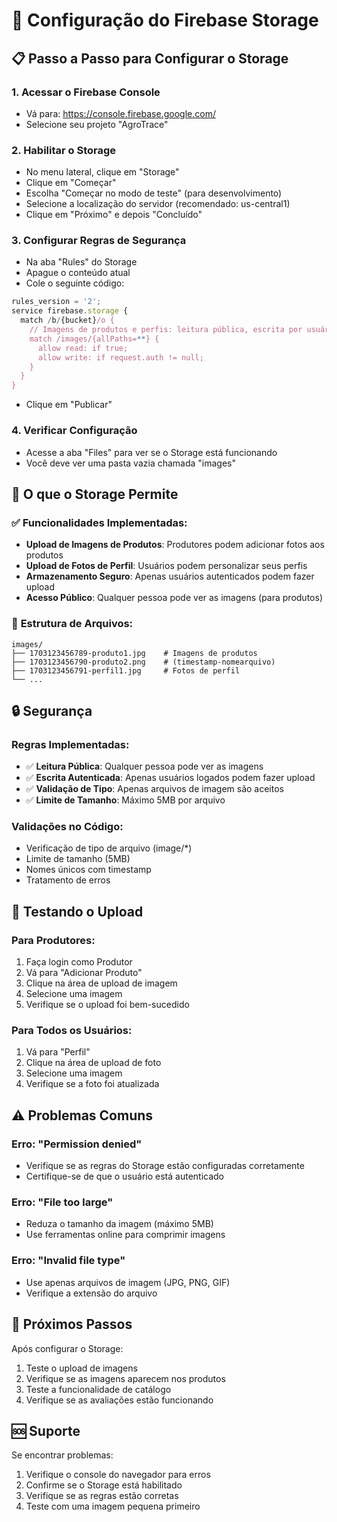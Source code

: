 # 🔧 Configuração do Firebase Storage

## 📋 **Passo a Passo para Configurar o Storage**

### 1. **Acessar o Firebase Console**
- Vá para: https://console.firebase.google.com/
- Selecione seu projeto "AgroTrace"

### 2. **Habilitar o Storage**
- No menu lateral, clique em "Storage"
- Clique em "Começar"
- Escolha "Começar no modo de teste" (para desenvolvimento)
- Selecione a localização do servidor (recomendado: us-central1)
- Clique em "Próximo" e depois "Concluído"

### 3. **Configurar Regras de Segurança**
- Na aba "Rules" do Storage
- Apague o conteúdo atual
- Cole o seguinte código:

```javascript
rules_version = '2';
service firebase.storage {
  match /b/{bucket}/o {
    // Imagens de produtos e perfis: leitura pública, escrita por usuários autenticados
    match /images/{allPaths=**} {
      allow read: if true;
      allow write: if request.auth != null;
    }
  }
}
```

- Clique em "Publicar"

### 4. **Verificar Configuração**
- Acesse a aba "Files" para ver se o Storage está funcionando
- Você deve ver uma pasta vazia chamada "images"

## 🎯 **O que o Storage Permite**

### ✅ **Funcionalidades Implementadas:**
- **Upload de Imagens de Produtos**: Produtores podem adicionar fotos aos produtos
- **Upload de Fotos de Perfil**: Usuários podem personalizar seus perfis
- **Armazenamento Seguro**: Apenas usuários autenticados podem fazer upload
- **Acesso Público**: Qualquer pessoa pode ver as imagens (para produtos)

### 📁 **Estrutura de Arquivos:**
```
images/
├── 1703123456789-produto1.jpg    # Imagens de produtos
├── 1703123456790-produto2.png    # (timestamp-nomearquivo)
├── 1703123456791-perfil1.jpg     # Fotos de perfil
└── ...
```

## 🔒 **Segurança**

### **Regras Implementadas:**
- ✅ **Leitura Pública**: Qualquer pessoa pode ver as imagens
- ✅ **Escrita Autenticada**: Apenas usuários logados podem fazer upload
- ✅ **Validação de Tipo**: Apenas arquivos de imagem são aceitos
- ✅ **Limite de Tamanho**: Máximo 5MB por arquivo

### **Validações no Código:**
- Verificação de tipo de arquivo (image/*)
- Limite de tamanho (5MB)
- Nomes únicos com timestamp
- Tratamento de erros

## 🚀 **Testando o Upload**

### **Para Produtores:**
1. Faça login como Produtor
2. Vá para "Adicionar Produto"
3. Clique na área de upload de imagem
4. Selecione uma imagem
5. Verifique se o upload foi bem-sucedido

### **Para Todos os Usuários:**
1. Vá para "Perfil"
2. Clique na área de upload de foto
3. Selecione uma imagem
4. Verifique se a foto foi atualizada

## ⚠️ **Problemas Comuns**

### **Erro: "Permission denied"**
- Verifique se as regras do Storage estão configuradas corretamente
- Certifique-se de que o usuário está autenticado

### **Erro: "File too large"**
- Reduza o tamanho da imagem (máximo 5MB)
- Use ferramentas online para comprimir imagens

### **Erro: "Invalid file type"**
- Use apenas arquivos de imagem (JPG, PNG, GIF)
- Verifique a extensão do arquivo

## 📱 **Próximos Passos**

Após configurar o Storage:
1. Teste o upload de imagens
2. Verifique se as imagens aparecem nos produtos
3. Teste a funcionalidade de catálogo
4. Verifique se as avaliações estão funcionando

## 🆘 **Suporte**

Se encontrar problemas:
1. Verifique o console do navegador para erros
2. Confirme se o Storage está habilitado
3. Verifique se as regras estão corretas
4. Teste com uma imagem pequena primeiro
